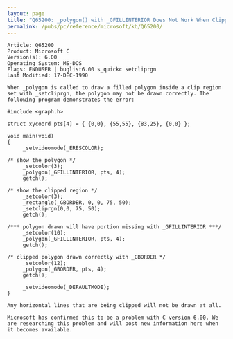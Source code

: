 ```yaml
---
layout: page
title: "Q65200: _polygon() with _GFILLINTERIOR Does Not Work When Clipped"
permalink: /pubs/pc/reference/microsoft/kb/Q65200/
---
```


	Article: Q65200
	Product: Microsoft C
	Version(s): 6.00
	Operating System: MS-DOS
	Flags: ENDUSER | buglist6.00 s_quickc setcliprgn
	Last Modified: 17-DEC-1990
	
	When _polygon is called to draw a filled polygon inside a clip region
	set with _setcliprgn, the polygon may not be drawn correctly. The
	following program demonstrates the error:
	
	#include <graph.h>
	
	struct xycoord pts[4] = { {0,0}, {55,55}, {83,25}, {0,0} };
	
	void main(void)
	{
	     _setvideomode(_ERESCOLOR);
	
	/* show the polygon */
	     _setcolor(3);
	     _polygon(_GFILLINTERIOR, pts, 4);
	     getch();
	
	/* show the clipped region */
	     _setcolor(3);
	     _rectangle(_GBORDER, 0, 0, 75, 50);
	     _setcliprgn(0,0, 75, 50);
	     getch();
	
	/*** polygon drawn will have portion missing with _GFILLINTERIOR ***/
	     _setcolor(10);
	     _polygon(_GFILLINTERIOR, pts, 4);
	     getch();
	
	/* clipped polygon drawn correctly with _GBORDER */
	     _setcolor(12);
	     _polygon(_GBORDER, pts, 4);
	     getch();
	
	     _setvideomode(_DEFAULTMODE);
	}
	
	Any horizontal lines that are being clipped will not be drawn at all.
	
	Microsoft has confirmed this to be a problem with C version 6.00. We
	are researching this problem and will post new information here when
	it becomes available.

